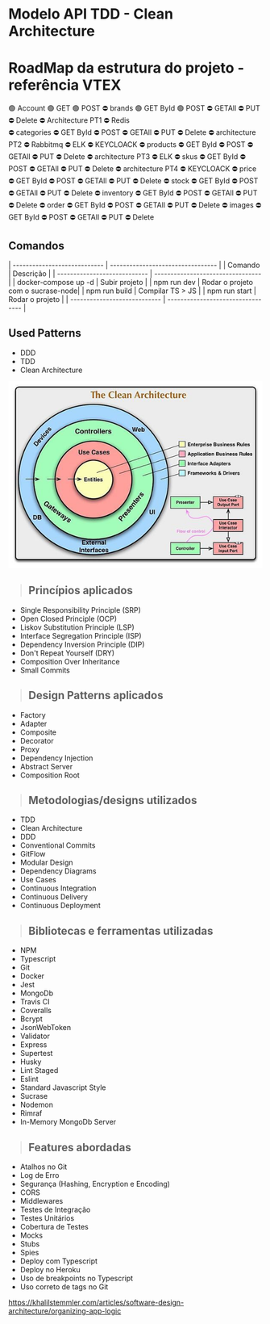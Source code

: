 # Modelo API TDD - Clean Architecture

# RoadMap da estrutura do projeto - referência VTEX
🟢 Account
    🟢 GET
    🟢 POST
⛔️ brands
    🟢 GET ById
    🟢 POST
    ⛔️ GETAll
    ⛔️ PUT
    ⛔️ Delete
⛔️ Architecture PT1
    ⛔️ Redis    
⛔️ categories
    ⛔️ GET ById
    ⛔️ POST
    ⛔️ GETAll
    ⛔️ PUT
    ⛔️ Delete
⛔️ architecture PT2
    ⛔️ Rabbitmq
    ⛔️ ELK
    ⛔️ KEYCLOACK
⛔️ products
    ⛔️ GET ById
    ⛔️ POST
    ⛔️ GETAll
    ⛔️ PUT
    ⛔️ Delete
⛔️ architecture PT3
    ⛔️ ELK
⛔️ skus
    ⛔️ GET ById
    ⛔️ POST
    ⛔️ GETAll
    ⛔️ PUT
    ⛔️ Delete
⛔️ architecture PT4
    ⛔️ KEYCLOACK
⛔️ price
    ⛔️ GET ById
    ⛔️ POST
    ⛔️ GETAll
    ⛔️ PUT
    ⛔️ Delete
⛔️ stock
    ⛔️ GET ById
    ⛔️ POST
    ⛔️ GETAll
    ⛔️ PUT
    ⛔️ Delete
⛔️ inventory
    ⛔️ GET ById
    ⛔️ POST
    ⛔️ GETAll
    ⛔️ PUT
    ⛔️ Delete
⛔️ order
    ⛔️ GET ById
    ⛔️ POST
    ⛔️ GETAll
    ⛔️ PUT
    ⛔️ Delete
⛔️ images
    ⛔️ GET ById
    ⛔️ POST
    ⛔️ GETAll
    ⛔️ PUT
    ⛔️ Delete

## Comandos
| ---------------------------- | --------------------------------- |
| Comando                      | Descrição                         |
| ---------------------------- | --------------------------------- |
| docker-compose up -d         | Subir projeto                     |
| npm run dev                  | Rodar o projeto com o sucrase-node|
| npm run build                | Compilar TS > JS                  |
| npm run start                | Rodar o projeto                   |
| ---------------------------- | --------------------------------- |

## Used Patterns

- DDD
- TDD
- Clean Architecture

![clean-architecture-nodets](https://github.com/andersonluizpereira/journal-notify-typescript/blob/master/public/img/cleanarch.jpg)
> ## Princípios aplicados

* Single Responsibility Principle (SRP)
* Open Closed Principle (OCP)
* Liskov Substitution Principle (LSP)
* Interface Segregation Principle (ISP)
* Dependency Inversion Principle (DIP)
* Don't Repeat Yourself (DRY)
* Composition Over Inheritance
* Small Commits

> ## Design Patterns aplicados

* Factory
* Adapter
* Composite
* Decorator
* Proxy
* Dependency Injection
* Abstract Server
* Composition Root

> ## Metodologias/designs utilizados

* TDD
* Clean Architecture
* DDD
* Conventional Commits
* GitFlow
* Modular Design
* Dependency Diagrams
* Use Cases
* Continuous Integration
* Continuous Delivery
* Continuous Deployment

> ## Bibliotecas e ferramentas utilizadas

* NPM
* Typescript
* Git
* Docker
* Jest
* MongoDb
* Travis CI
* Coveralls
* Bcrypt
* JsonWebToken
* Validator
* Express
* Supertest
* Husky
* Lint Staged
* Eslint
* Standard Javascript Style
* Sucrase
* Nodemon
* Rimraf
* In-Memory MongoDb Server

> ## Features abordadas

* Atalhos no Git
* Log de Erro
* Segurança (Hashing, Encryption e Encoding)
* CORS
* Middlewares
* Testes de Integração
* Testes Unitários
* Cobertura de Testes
* Mocks
* Stubs
* Spies
* Deploy com Typescript
* Deploy no Heroku
* Uso de breakpoints no Typescript
* Uso correto de tags no Git

https://khalilstemmler.com/articles/software-design-architecture/organizing-app-logic